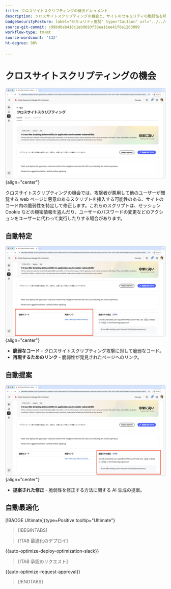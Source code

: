 ```yaml
---
title: クロスサイトスクリプティングの機会ドキュメント
description: クロスサイトスクリプティングの機会と、サイトのセキュリティの脆弱性を特定して修正する方法について説明します。
badgeSecurityPosture: label="セキュリティ態勢" type="Caution" url="../../opportunity-types/security-posture.md" tooltip="セキュリティ態勢"
source-git-commit: c99bd0ab418c1eb0693f39ea16ee41f8a1263099
workflow-type: tm+mt
source-wordcount: '132'
ht-degree: 98%

---
```



# クロスサイトスクリプティングの機会

![クロスサイトの機会](./assets/cross-site-scripting/hero.png){align="center"}

クロスサイトスクリプティングの機会では、攻撃者が悪用して他のユーザーが閲覧する web ページに悪意のあるスクリプトを挿入する可能性のある、サイトのコード内の脆弱性を特定して修正します。これらのスクリプトは、セッション Cookie などの機密情報を盗んだり、ユーザーのパスワードの変更などのアクションをユーザーに代わって実行したりする場合があります。

## 自動特定

![クロスサイトの機会の自動特定](./assets/cross-site-scripting/auto-identify.png){align="center"}

* **脆弱なコード** - クロスサイトスクリプティング攻撃に対して脆弱なコード。
* **再現するためのリンク** - 脆弱性が発見されたページへのリンク。

## 自動提案

![クロスサイトの機会の自動提案](./assets/cross-site-scripting/auto-suggest.png){align="center"}

* **提案された修正** - 脆弱性を修正する方法に関する AI 生成の提案。

## 自動最適化

[!BADGE Ultimate]{type=Positive tooltip="Ultimate"}

>[!BEGINTABS]

>[!TAB 最適化のデプロイ]

{{auto-optimize-deploy-optimization-slack}}

>[!TAB 承認のリクエスト]

{{auto-optimize-request-approval}}

>[!ENDTABS]
